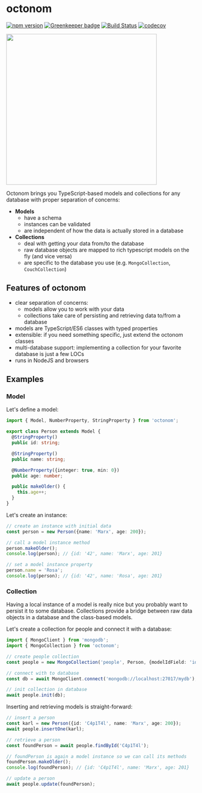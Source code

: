 # octonom

[![npm version](https://badge.fury.io/js/octonom.svg)](https://badge.fury.io/js/octonom)
[![Greenkeeper badge](https://badges.greenkeeper.io/paperhive/octonom.svg)](https://greenkeeper.io/)
[![Build Status](https://travis-ci.org/paperhive/octonom.svg?branch=master)](https://travis-ci.org/paperhive/octonom)
[![codecov](https://codecov.io/gh/paperhive/octonom/branch/master/graph/badge.svg)](https://codecov.io/gh/paperhive/octonom)

<img src="https://paperhive.github.io/octonom/octonom.svg" width="400"></img>

Octonom brings you TypeScript-based models and collections for any database with proper separation of concerns:

* **Models**
  * have a schema
  * instances can be validated
  * are independent of how the data is actually stored in a database
* **Collections**
  * deal with getting your data from/to the database
  * raw database objects are mapped to rich typescript models on the fly (and vice versa)
  * are specific to the database you use (e.g. `MongoCollection`, `CouchCollection`)

## Features of octonom

* clear separation of concerns:
  * models allow you to work with your data
  * collections take care of persisting and retrieving data to/from a database
* models are TypeScript/ES6 classes with typed properties
* extensible: if you need something specific, just extend the octonom classes
* multi-database support: implementing a collection for your favorite database is just a few LOCs
* runs in NodeJS and browsers

## Examples

### Model

Let's define a model:

```typescript
import { Model, NumberProperty, StringProperty } from 'octonom';

export class Person extends Model {
  @StringProperty()
  public id: string;

  @StringProperty()
  public name: string;

  @NumberProperty({integer: true, min: 0})
  public age: number;

  public makeOlder() {
    this.age++;
  }
}
```

Let's create an instance:

```typescript
// create an instance with initial data
const person = new Person({name: 'Marx', age: 200});

// call a model instance method
person.makeOlder();
console.log(person); // {id: '42', name: 'Marx', age: 201}

// set a model instance property
person.name = 'Rosa';
console.log(person); // {id: '42', name: 'Rosa', age: 201}
```

### Collection

Having a local instance of a model is really nice but you probably want to persist it to some database. Collections provide a bridge between raw data objects in a database and the class-based models.

Let's create a collection for people and connect it with a database:

```typescript
import { MongoClient } from 'mongodb';
import { MongoCollection } from 'octonom';

// create people collection
const people = new MongoCollection('people', Person, {modelIdField: 'id'});

// connect with to database
const db = await MongoClient.connect('mongodb://localhost:27017/mydb');

// init collection in database
await people.init(db);
```

Inserting and retrieving models is straight-forward:

```typescript
// insert a person
const karl = new Person({id: 'C4p1T4l', name: 'Marx', age: 200});
await people.insertOne(karl);

// retrieve a person
const foundPerson = await people.findById('C4p1T4l');

// foundPerson is again a model instance so we can call its methods
foundPerson.makeOlder();
console.log(foundPerson); // {id: 'C4p1T4l', name: 'Marx', age: 201}

// update a person
await people.update(foundPerson);
```
